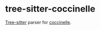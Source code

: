 # tree-sitter-coccinelle

[Tree-sitter](http://tree-sitter.github.io/tree-sitter/) parser for [coccinelle](http://coccinelle.lip6.fr).
